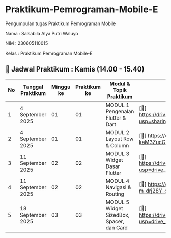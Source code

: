 # Praktikum-Pemrograman-Mobile-E
Pengumpulan tugas Praktikum Pemrograman Mobile

Nama : Salsabila Alya Putri Waluyo

NIM : 230605110015

Kelas : Praktikum Pemrograman Mobile-E  
## 📅 Jadwal Praktikum : Kamis (14.00 - 15.40)

| No | Tanggal Praktikum | Minggu ke | Praktikum ke | Modul & Topik Praktikum           | Link Google Drive | Link GitHub |
|----|-------------------|-----------|--------------|---------------------------|-------------------|-------------|
| 1  | 4 September 2025  | 01        | 01           | MODUL 1 Pengenalan Flutter & Dart | [📂] https://drive.google.com/file/d/1awuJkEVPECZQR3Obslwevs58WBeJDLZF/view?usp=sharing | [💻 GitHub](https://github.com/SalsabilaAlya26/mobile-programming-practicum-pertemuan-1-modul-1-) |
| 2  | 4 September 2025  | 01        | 01           | MODUL 2 Layout Row & Column       | [📂] https://drive.google.com/file/d/1B_EmaTQ-n8b961bV-kaM3ZucGRN5Bz3W/view?usp=sharing | [💻 GitHub](https://github.com/SalsabilaAlya26/mobile-programming-practicum-pertemuan-1-modul-2.git) |
| 3  | 11 September 2025 | 02        | 02           | MODUL 3 Widget Dasar Flutter      | [📂] https://drive.google.com/file/d/1sNAgPhvgKRwecy9z8d53I_0gQ7jGEPMN/view?usp=drive_link | [💻 GitHub](https://github.com/SalsabilaAlya26/mobile-programming-practicum-pertemuan-2-modul-1.git) |
| 4  | 11 September 2025 | 02        | 02           | MODUL 4 Navigasi & Routing        | [📂] https://drive.google.com/file/d/1nvxgbSvFUk3QNZMSchW-m_drj28Y_oRC/view?usp=sharing | [💻 GitHub](https://github.com/SalsabilaAlya26/mobile-programming-practicum-pertemuan-2-modul-2.git) |
| 5  | 18 September 2025 | 03        | 03           | MODUL 5 Widget SizedBox, Spacer, dan Card  | [📂] https://drive.google.com/file/d/1nxawFw7WJMvcIB1gsnBjqTENRqNDgHuC/view?usp=drive_link | [💻 GitHub](https://github.com/SalsabilaAlya26/mobile-programming-practicum-pertemuan-3-modul1.git) |
